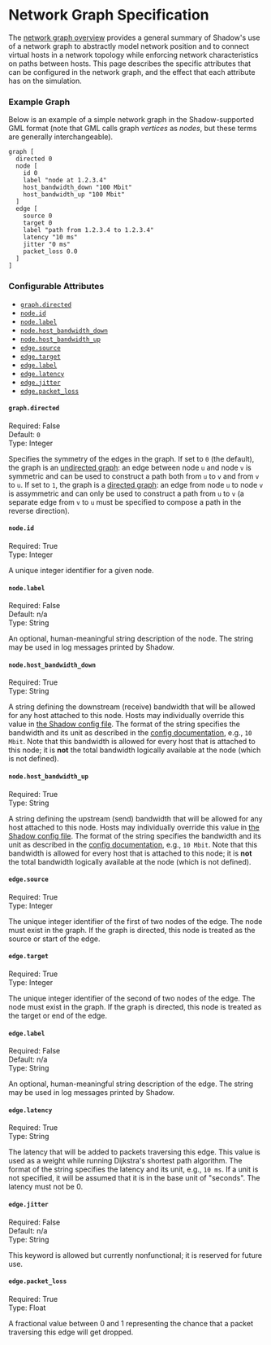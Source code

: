 # Network Graph Specification

The [network graph overview](network_graph_overview.md) provides a general
summary of Shadow's use of a network graph to abstractly model network position
and to connect virtual hosts in a network topology while enforcing network
characteristics on paths between hosts. This page describes the specific
attributes that can be configured in the network graph, and the effect that each
attribute has on the simulation.

### Example Graph

Below is an example of a simple network graph in the Shadow-supported GML format
(note that GML calls graph _vertices_ as _nodes_, but these terms are generally
interchangeable).

```gml
graph [
  directed 0
  node [
    id 0
    label "node at 1.2.3.4"
    host_bandwidth_down "100 Mbit"
    host_bandwidth_up "100 Mbit"
  ]
  edge [
    source 0
    target 0
    label "path from 1.2.3.4 to 1.2.3.4"
    latency "10 ms"
    jitter "0 ms"
    packet_loss 0.0
  ]
]
```

### Configurable Attributes

- [`graph.directed`](#graphdirected)
- [`node.id`](#nodeid)
- [`node.label`](#nodelabel)
- [`node.host_bandwidth_down`](#nodehost_bandwidth_down)
- [`node.host_bandwidth_up`](#nodehost_bandwidth_up)
- [`edge.source`](#edgesource)
- [`edge.target`](#edgetarget)
- [`edge.label`](#edgelabel)
- [`edge.latency`](#edgelatency)
- [`edge.jitter`](#edgejitter)
- [`edge.packet_loss`](#edgepacket_loss)

#### `graph.directed`

Required: False  
Default: `0`  
Type: Integer

Specifies the symmetry of the edges in the graph. If set to `0` (the default),
the graph is an [undirected
graph](https://en.wikipedia.org/wiki/Graph_(discrete_mathematics)): an edge
between node `u` and node `v` is symmetric and can be used to construct a
path both from `u` to `v` and from `v` to `u`. If set to `1`, the graph is a
[directed graph](https://en.wikipedia.org/wiki/Directed_graph): an edge from
node `u` to node `v` is assymmetric and can only be used to construct a path
from `u` to `v` (a separate edge from `v` to `u` must be specified to compose a
path in the reverse direction).

#### `node.id`

Required: True  
Type: Integer

A unique integer identifier for a given node.

#### `node.label`

Required: False  
Default: n/a  
Type: String

An optional, human-meaningful string description of the node. The string may
be used in log messages printed by Shadow.

#### `node.host_bandwidth_down`

Required: True  
Type: String

A string defining the downstream (receive) bandwidth that will be allowed for
any host attached to this node. Hosts may individually override this value in
[the Shadow config file](shadow_config_spec.md#hostshostnamebandwidth_down).
The format of the string specifies the bandwidth and its unit as described in
the [config documentation](shadow_config_spec.md), e.g., `10 Mbit`. Note that
this bandwidth is allowed for every host that is attached to this node; it is
**not** the total bandwidth logically available at the node (which is not
defined).

#### `node.host_bandwidth_up`

Required: True  
Type: String

A string defining the upstream (send) bandwidth that will be allowed for any
host attached to this node. Hosts may individually override this value in [the
Shadow config file](shadow_config_spec.md#hostshostnamebandwidth_up). The
format of the string specifies the bandwidth and its unit as described in the
[config documentation](shadow_config_spec.md), e.g., `10 Mbit`. Note that
this bandwidth is allowed for every host that is attached to this node; it is
**not** the total bandwidth logically available at the node (which is not
defined).

#### `edge.source`

Required: True  
Type: Integer

The unique integer identifier of the first of two nodes of the edge. The
node must exist in the graph. If the graph is directed, this node is treated
as the source or start of the edge.

#### `edge.target`

Required: True  
Type: Integer

The unique integer identifier of the second of two nodes of the edge. The
node must exist in the graph. If the graph is directed, this node is treated
as the target or end of the edge.

#### `edge.label`

Required: False  
Default: n/a  
Type: String

An optional, human-meaningful string description of the edge. The string may be
used in log messages printed by Shadow.

#### `edge.latency`

Required: True  
Type: String

The latency that will be added to packets traversing this edge. This value is
used as a weight while running Dijkstra's shortest path algorithm. The format of
the string specifies the latency and its unit, e.g., `10 ms`. If a unit is not
specified, it will be assumed that it is in the base unit of "seconds". The
latency must not be 0.

#### `edge.jitter`

Required: False  
Default: n/a  
Type: String

This keyword is allowed but currently nonfunctional; it is reserved for future
use.

#### `edge.packet_loss`

Required: True  
Type: Float

A fractional value between 0 and 1 representing the chance that a packet
traversing this edge will get dropped.
